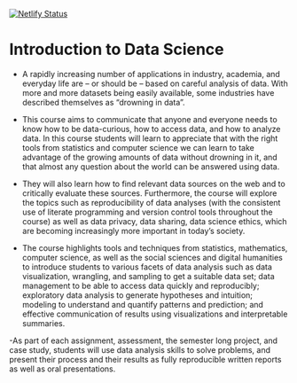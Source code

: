[![Netlify Status](https://api.netlify.com/api/v1/badges/1de2bd7d-835f-4816-b128-8fc58ada7c47/deploy-status)](https://app.netlify.com/sites/introdatascience/deploys)

# Introduction to Data Science

- A rapidly increasing number of applications in industry, academia, and everyday life are – or should be – based on careful analysis of data. With more and more datasets being easily available, some industries have described themselves as “drowning in data”. 
- This course aims to communicate that anyone and everyone needs to know how to be data-curious, how to access data, and how to analyze data. In this course students will learn to appreciate that with the right tools from statistics and computer science we can learn to take advantage of the growing amounts of data without drowning in it, and that almost any question about the world can be answered using data. 
- They will also learn how to find relevant data sources on the web and to critically evaluate these sources. Furthermore, the course will explore the topics such as reproducibility of data analyses (with the consistent use of literate programming and version control tools throughout the course) as well as data privacy, data sharing, data science ethics, which are becoming increasingly more important in today’s society.

- The course highlights tools and techniques from statistics, mathematics, computer science, as well as the social sciences and digital humanities to introduce students to various facets of data analysis such as data visualization, wrangling, and sampling to get a suitable data set; data management to be able to access data quickly and reproducibly; exploratory data analysis to generate hypotheses and intuition; modeling to understand and quantify patterns and prediction; and effective communication of results using visualizations and interpretable summaries.

-As part of each assignment, assessment, the semester long project, and case study, students will use data analysis skills to solve problems, and present their process and their results as fully reproducible written reports as well as oral presentations.

